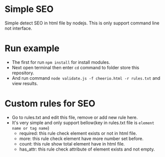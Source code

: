 # Simple SEO
Simple detect SEO in html file by nodejs. This is only support command line not interface.

# Run example
* The first for run ``npm install`` for install modules.
* Next open terminal then enter ``cd`` command to folder store this repository.
* And run command ``node validate.js -f cheerio.html -r rules.txt`` and view results.

# Custom rules for SEO
* Go to rules.txt and edit this file, remove or add new rule here.
* It's very simple and only support bellow(key in rules.txt file is ``element name or tag name``)
  * required: this rule check element exists or not in html file.
  * more: this rule check element have more number set before.
  * count: this rule show total element have in html file.
  * has_attr: this rule check attribute of element exists and not empty.

